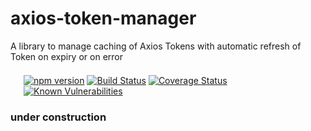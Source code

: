 # axios-token-manager

A library to manage caching of Axios Tokens with automatic refresh of Token on expiry or on error

<div style="margin: 1.5em">

[![npm version](https://img.shields.io/npm/v/axios-token-manager.svg)](https://www.npmjs.org/package/axios-token-manager)
[![Build Status](https://github.com/mickeypuri/axios-token-manager/actions/workflows/ci.yml/badge.svg?branch=main&label=CI)](https://github.com/mickeypuri/axios-token-manager/actions/workflows/ci.yml?branch=main)
[![Coverage Status](https://coveralls.io/repos/github/mickeypuri/axios-token-manager/badge.svg?branch=main)](https://coveralls.io/github/mickeypuri/axios-token-manager?branch=main)
[![Known Vulnerabilities](https://snyk.io/test/npm/axios-token-manager/badge.svg)](https://snyk.io/test/npm/axios-token-manager)

</div>

### under construction